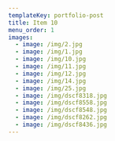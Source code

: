 ```yaml
---
templateKey: portfolio-post
title: Item 10
menu_order: 1
images:
  - image: /img/2.jpg
  - image: /img/1.jpg
  - image: /img/10.jpg
  - image: /img/11.jpg
  - image: /img/12.jpg
  - image: /img/14.jpg
  - image: /img/25.jpg
  - image: /img/dscf8318.jpg
  - image: /img/dscf8558.jpg
  - image: /img/dscf8548.jpg
  - image: /img/dscf8262.jpg
  - image: /img/dscf8436.jpg
---
```

